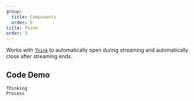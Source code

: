 ```yaml
---
group:
  title: Components
  order: 5
title: Think
order: 2
---
```


Works with [`Think`](../../components/think/index.en-US.md) to automatically open during streaming and automatically close after streaming ends.

## Code Demo

<!-- prettier-ignore -->
<code src="./demo/components/think.tsx" description="Render the thinking process with `Think`">Thinking Process</code>
